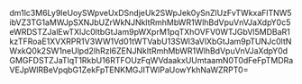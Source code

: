 
dm1lc3M6Ly9leUoySWpveUxDSndjeUk2SWpJek0ySnZlUzFvTWkxaFlTNW5ibVZ3TG1aMWJpSXNJbUZrWkNJNkltRmhMbWR1WlhBdVpuVnVJaXdpY0c5eWRDSTZJalEwTXlJc0ltbGtJam9pWXprM1pqTXhOVFV0WTJGbVl5MDBaR1kzTFRoaE1XVXRPR1V3WW1Vd01tWTVabU13SWl3aVlXbGtJam9pTUNJc0ltNWxkQ0k2SW1neUlpd2lhRzl6ZENJNkltRmhMbWR1WlhBdVpuVnVJaXdpY0dGMGFDSTZJaTlqT1RkbU16RTFOUzFqWVdaakxUUmtaamN0T0dFeFpTMDRaVEJpWlRBeVpqbG1ZekFpTENKMGJITWlPaUowYkhNaWZRPT0=
